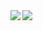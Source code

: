 <img align="left" src="https://github-readme-stats.vercel.app/api?username=Alesion30&count_private=true&show_icons=true" />
<img align="left" src="https://github-readme-stats.vercel.app/api/top-langs/?username=Alesion30&layout=compact&langs_count=8" />
